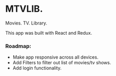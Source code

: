 # MTVLIB. 
 Movies. TV. Library.

This app was built with React and Redux.

### Roadmap:
* Make app responsive across all devices.
* Add Filters to filter out list of movies/tv shows.
* Add login functionality.
